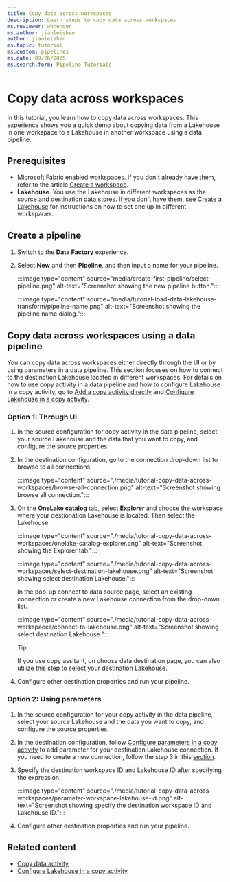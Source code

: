 ```yaml
---
title: Copy data across workspaces
description: Learn steps to copy data across workspaces
ms.reviewer: whhender
ms.author: jianleishen
author: jianleishen
ms.topic: tutorial
ms.custom: pipelines
ms.date: 09/26/2025
ms.search.form: Pipeline Tutorials
---
```


# Copy data across workspaces

In this tutorial, you learn how to copy data across workspaces. This experience shows you a quick demo about copying data from a Lakehouse in one workspace to a Lakehouse in another workspace using a data pipeline. 

## Prerequisites

- Microsoft Fabric enabled workspaces. If you don't already have them, refer to the article [Create a workspace](../fundamentals/create-workspaces.md).
- **Lakehouse**. You use the Lakehouse in different workspaces as the source and destination data stores. If you don't have them, see [Create a Lakehouse](../data-engineering/create-lakehouse.md) for instructions on how to set one up in different workspaces.

## Create a pipeline 

1. Switch to the **Data Factory** experience.

1. Select **New** and then **Pipeline**, and then input a name for your pipeline.

   :::image type="content" source="media/create-first-pipeline/select-pipeline.png" alt-text="Screenshot showing the new pipeline button.":::

   :::image type="content" source="media/tutorial-load-data-lakehouse-transform/pipeline-name.png" alt-text="Screenshot showing the pipeline name dialog.":::

## Copy data across workspaces using a data pipeline

You can copy data across workspaces either directly through the UI or by using parameters in a data pipeline. This section focuses on how to connect to the destination Lakehouse located in different workspaces. For details on how to use copy activity in a data pipeline and how to configure Lakehouse in a copy activity, go to [Add a copy activity directly](copy-data-activity.md#add-a-copy-activity-directly) and [Configure Lakehouse in a copy activity](connector-lakehouse-copy-activity.md). 

### Option 1: Through UI

1. In the source configuration for copy activity in the data pipeline, select your source Lakehouse and the data that you want to copy, and configure the source properties.
1. In the destination configuration, go to the connection drop-down list to browse to all connections. 
    
    :::image type="content" source="./media/tutorial-copy-data-across-workspaces/browse-all-connection.png" alt-text="Screenshot showing browse all connection.":::

1. On the **OneLake catalog** tab, select **Explorer** and choose the workspace where your destionation Lakehouse is located. Then select the Lakehouse. 

    :::image type="content" source="./media/tutorial-copy-data-across-workspaces/onelake-catalog-explorer.png" alt-text="Screenshot showing the Explorer tab.":::
    
    :::image type="content" source="./media/tutorial-copy-data-across-workspaces/select-destination-lakehouse.png" alt-text="Screenshot showing select destination Lakehouse.":::

    In the pop-up connect to data source page, select an existing connection or create a new Lakehouse connection from the drop-down list.

    :::image type="content" source="./media/tutorial-copy-data-across-workspaces/connect-to-lakehouse.png" alt-text="Screenshot showing select destination Lakehouse.":::

    > [!TIP]
    > If you use copy assitant, on choose data destination page, you can also utilize this step to select your destination Lakehouse.

1. Configure other destination properties and run your pipeline.


### Option 2: Using parameters

1. In the source configuration for your copy activity in the data pipeline, select your source Lakehouse and the data you want to copy, and configure the source properties.

1. In the destination configuration, follow [Configure parameters in a copy activity](copy-data-activity.md#configure-parameters-in-a-copy-activity) to add parameter for your destination Lakehouse connection. If you need to create a new connection, follow the step 3 in this [section](#copy-data-across-workspaces-using-ui).
1. Specify the destination workspace ID and Lakehouse ID after specifying the expression.

    :::image type="content" source="./media/tutorial-copy-data-across-workspaces/parameter-workspace-lakehouse-id.png" alt-text="Screenshot showing specify the destination workspace ID and Lakehouse ID.":::

1. Configure other destination properties and run your pipeline.


## Related content

- [Copy data activity](copy-data-activity.md)
- [Configure Lakehouse in a copy activity](connector-lakehouse-copy-activity.mdmd)